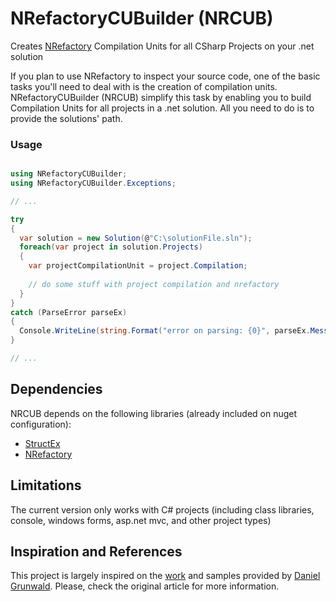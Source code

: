 NRefactoryCUBuilder (NRCUB)
===================

Creates [NRefactory](https://github.com/icsharpcode/NRefactory) Compilation Units for all CSharp Projects on your .net solution


If you plan to use NRefactory to inspect your source code, one of the basic tasks you'll need to deal with is the creation of compilation units. NRefactoryCUBuilder (NRCUB) simplify this task by enabling you to build Compilation Units for all projects in a .net solution. All you need to do is to provide the solutions' path.


### Usage

```csharp

using NRefactoryCUBuilder;
using NRefactoryCUBuilder.Exceptions;

// ...

try
{
  var solution = new Solution(@"C:\solutionFile.sln");
  foreach(var project in solution.Projects)
  {
    var projectCompilationUnit = project.Compilation;
  
    // do some stuff with project compilation and nrefactory
  }
}
catch (ParseError parseEx)
{
  Console.WriteLine(string.Format("error on parsing: {0}", parseEx.Message);
}

// ...

```

## Dependencies

NRCUB depends on the following libraries (already included on nuget configuration):

* [StructEx](https://github.com/rpepato/StructEx)
* [NRefactory](https://github.com/icsharpcode/NRefactory)

## Limitations

The current version only works with C# projects (including class libraries, console, windows forms, asp.net mvc, and other project types)

## Inspiration and References

This project is largely inspired on the [work](http://www.codeproject.com/Articles/408663/Using-NRefactory-for-analyzing-Csharp-code) and samples provided by [Daniel Grunwald](http://www.danielgrunwald.de/). Please, check the original article for more information.
